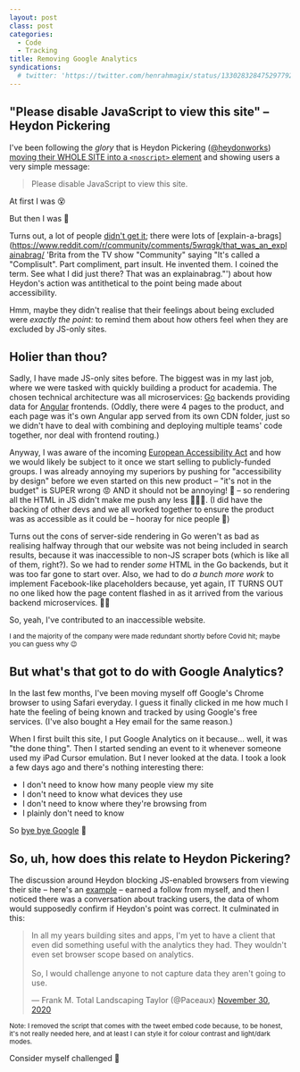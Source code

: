 ```yaml
---
layout: post
class: post
categories:
  - Code
  - Tracking
title: Removing Google Analytics
syndications:
  # twitter: 'https://twitter.com/henrahmagix/status/1330283284752977923?s=20'
---
```


## "Please disable JavaScript to view this site" – Heydon Pickering

I've been following the _glory_ that is Heydon Pickering ([@heydonworks](https://twitter.com/heydonworks)) [moving their WHOLE SITE into a `<noscript>` element](https://twitter.com/heydonworks/status/1332620108129312768) and showing users a very simple message:

>Please disable JavaScript to view this site.

At first I was 😵

But then I was 🙌

Turns out, a lot of people [didn't get it](https://twitter.com/heydonworks/status/1334064737332629505); there were lots of [explain-a-brags](https://www.reddit.com/r/community/comments/5wrqgk/that_was_an_explainabrag/ 'Brita from the TV show "Community" saying "It's called a "Complisult". Part compliment, part insult. He invented them. I coined the term. See what I did just there? That was an explainabrag."') about how Heydon's action was antithetical to the point being made about accessibility.

Hmm, maybe they didn't realise that their feelings about being excluded were _exactly the point:_ to remind them about how others feel when they are excluded by JS-only sites.

## Holier than thou?

Sadly, I have made JS-only sites before. The biggest was in my last job, where we were tasked with quickly building a product for academia. The chosen technical architecture was all microservices: [Go](https://golang.org) backends providing data for [Angular](https://angular.io/) frontends. (Oddly, there were 4 pages to the product, and each page was it's own Angular app served from its own CDN folder, just so we didn't have to deal with combining and deploying multiple teams' code together, nor deal with frontend routing.)

Anyway, I was aware of the incoming [European Accessibility Act](https://ec.europa.eu/social/main.jsp?catId=1202) and how we would likely be subject to it once we start selling to publicly-funded groups. I was already annoying my superiors by pushing for "accessibility by design" before we even started on this new product – "it's not in the budget" is SUPER wrong 😡 AND it should not be annoying! 🤬 – so rendering all the HTML in JS didn't make me push any less 🤷‍♂️😅. (I did have the backing of other devs and we all worked together to ensure the product was as accessible as it could be – hooray for nice people 🙌)

Turns out the cons of server-side rendering in Go weren't as bad as realising halfway through that our website was not being included in search results, because it was inaccessible to non-JS scraper bots (which is like all of them, right?). So we had to render _some_ HTML in the Go backends, but it was too far gone to start over. Also, we had to do _a bunch more work_ to implement Facebook-like placeholders because, yet again, IT TURNS OUT no one liked how the page content flashed in as it arrived from the various backend microservices. 💁‍♂️

So, yeah, I've contributed to an inaccessible website.

<small class="secret">I and the majority of the company were made redundant shortly before Covid hit; maybe you can guess why 😉</small>

## But what's that got to do with Google Analytics?

In the last few months, I've been moving myself off Google's Chrome browser to using Safari everyday. I guess it finally clicked in me how much I hate the feeling of being known and tracked by using Google's free services. (I've also bought a Hey email for the same reason.)

When I first built this site, I put Google Analytics on it because... well, it was "the done thing". Then I started sending an event to it whenever someone used my iPad Cursor emulation. But I never looked at the data. I took a look a few days ago and there's nothing interesting there:

- I don't need to know how many people view my site
- I don't need to know what devices they use
- I don't need to know where they're browsing from
- I plainly don't need to know

So [bye bye Google](https://github.com/henrahmagix/henrahmagix.github.io/commit/64854cc8fb8393a04d42a4624172c665e2d37c18 "My commit that removes Google Analytics from this site") 👋

## So, uh, how does this relate to Heydon Pickering?

The discussion around Heydon blocking JS-enabled browsers from viewing their site – here's an [example](https://twitter.com/heydonworks/status/1334064737332629505 "An example of Heydon replying to people who just didn't get it") – earned a follow from myself, and then I noticed there was a conversation about tracking users, the data of whom would supposedly confirm if Heydon's point was correct. It culminated in this:
<blockquote class="twitter-tweet"><p lang="en" dir="ltr">In all my years building sites and apps, I&#39;m yet to have a client that even did something useful with the analytics they had. They wouldn&#39;t even set browser scope based on analytics. <br><br>So, I would challenge anyone to not capture data they aren&#39;t going to use.</p>&mdash; Frank M. Total Landscaping Taylor (@Paceaux) <a href="https://twitter.com/Paceaux/status/1333424995758977024?ref_src=twsrc%5Etfw">November 30, 2020</a></blockquote>

<small>Note: I removed the script that comes with the tweet embed code because, to be honest, it's not really needed here, and at least I can style it for colour contrast and light/dark modes.</small>

Consider myself challenged 🤗
